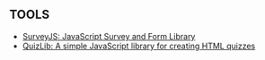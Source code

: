 ## TOOLS

- [SurveyJS: JavaScript Survey and Form Library](https://github.com/surveyjs/survey-library)
- [QuizLib: A simple JavaScript library for creating HTML quizzes](https://github.com/ALPSquid/quizlib)

